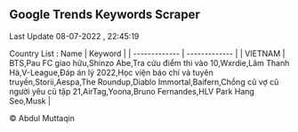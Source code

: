 

## Google Trends Keywords Scraper 
 
Last Update 08-07-2022 , 22:45:19

Country List :
 Name  | Keyword |
| ------------- | ------------- |
| VIETNAM | BTS,Pau FC giao hữu,Shinzo Abe,Tra cứu điểm thi vào 10,Wxrdie,Lâm Thanh Hà,V-League,Đáp án lý 2022,Học viện báo chí và tuyên truyền,Storii,Aespa,The Roundup,Diablo Immortal,Baifern,Chồng cũ vợ cũ người yêu cũ tập 21,AirTag,Yoona,Bruno Fernandes,HLV Park Hang Seo,Musk |



© Abdul Muttaqin 
